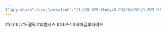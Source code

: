 ```yaml
---
{"dg-publish":true,"permalink":"/1.산업-테마-Study/2.산업/헬스케어/1.제약 바이오산업(CDMO 등)/info_제약 바이오/세마글루타이드/","created":"2025-05-29T21:13:50.509+09:00","updated":"2025-06-26T17:45:30.627+09:00"}
---
```


#위고비 #오젬픽 #리벨서스 #GLP-1 #세마글루타이드